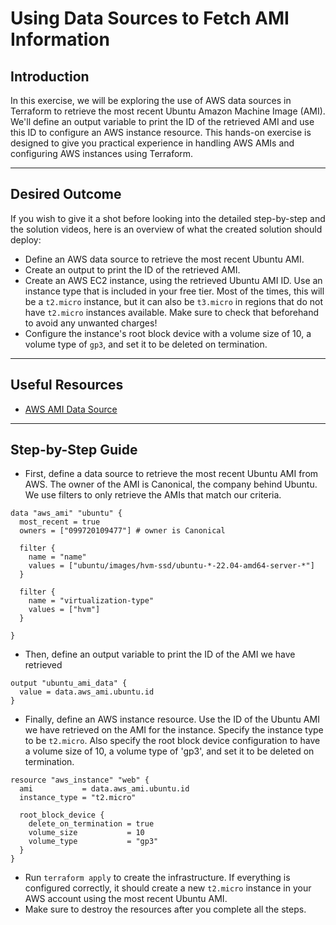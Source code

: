 # Using Data Sources to Fetch AMI Information

## Introduction

In this exercise, we will be exploring the use of AWS data sources in Terraform to retrieve the most recent Ubuntu
Amazon Machine Image (AMI). We'll define an output variable to print the ID of the retrieved AMI and use this ID to
configure an AWS instance resource. This hands-on exercise is designed to give you practical experience in handling AWS
AMIs and configuring AWS instances using Terraform.

--- 

## Desired Outcome

If you wish to give it a shot before looking into the detailed step-by-step and the solution videos, here is an overview
of what the created solution should deploy:

- Define an AWS data source to retrieve the most recent Ubuntu AMI.
- Create an output to print the ID of the retrieved AMI.
- Create an AWS EC2 instance, using the retrieved Ubuntu AMI ID. Use an instance type that is included in your free
  tier. Most of the times, this will be a `t2.micro` instance, but it can also be `t3.micro` in regions that do not have
  `t2.micro` instances available. Make sure to check that beforehand to avoid any unwanted charges!
- Configure the instance's root block device with a volume size of 10, a volume type of `gp3`, and set it to be deleted
  on termination.

--- 

## Useful Resources

* [AWS AMI Data Source](https://registry.terraform.io/providers/hashicorp/aws/latest/docs/data-sources/ami)

--- 

## Step-by-Step Guide

- First, define a data source to retrieve the most recent Ubuntu AMI from AWS. The owner of the AMI is Canonical, the
  company behind Ubuntu. We use filters to only retrieve the AMIs that match our criteria.

```hcl
data "aws_ami" "ubuntu" {
  most_recent = true
  owners = ["099720109477"] # owner is Canonical

  filter {
    name = "name"
    values = ["ubuntu/images/hvm-ssd/ubuntu-*-22.04-amd64-server-*"]
  }

  filter {
    name = "virtualization-type"
    values = ["hvm"]
  }

}
```

- Then, define an output variable to print the ID of the AMI we have retrieved

```hcl
output "ubuntu_ami_data" {
  value = data.aws_ami.ubuntu.id
}
```

- Finally, define an AWS instance resource. Use the ID of the Ubuntu AMI we have retrieved on the AMI for the instance.
  Specify the instance type to be `t2.micro`. Also specify the root block device configuration to have a volume size of
  10, a volume type of 'gp3', and set it to be deleted on termination.

```hcl
resource "aws_instance" "web" {
  ami           = data.aws_ami.ubuntu.id
  instance_type = "t2.micro"

  root_block_device {
    delete_on_termination = true
    volume_size           = 10
    volume_type           = "gp3"
  }
}
```

- Run `terraform apply` to create the infrastructure. If everything is configured correctly, it should create a new
  `t2.micro` instance in your AWS account using the most recent Ubuntu AMI.
- Make sure to destroy the resources after you complete all the steps. 
